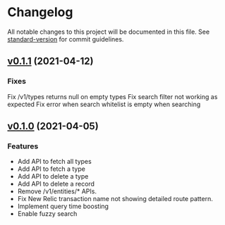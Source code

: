 # Changelog

All notable changes to this project will be documented in this file. See [standard-version](https://github.com/conventional-changelog/standard-version) for commit guidelines.

## [v0.1.1](https://github.com/odpf/columbus/releases/tag/v0.1.1) (2021-04-12)

### Fixes

Fix /v1/types returns null on empty types
Fix search filter not working as expected
Fix error when search whitelist is empty when searching

## [v0.1.0](https://github.com/odpf/columbus/releases/tag/v0.1.0) (2021-04-05)

### Features

- Add API to fetch all types
- Add API to fetch a type
- Add API to delete a type
- Add API to delete a record
- Remove /v1/entities/* APIs.
- Fix New Relic transaction name not showing detailed route pattern.
- Implement query time boosting
- Enable fuzzy search